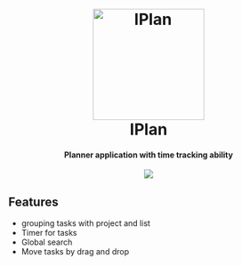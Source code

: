<h1 align="center">
  <br>
  <a href="http://www.amitmerchant.com/electron-markdownify"><img src="https://github.com/iman-salmani/iplan/blob/400e0d5f14c9d96d086378ea38d8d512ed4ba4f5/data/icons/hicolor/scalable/apps/ir.imansalmani.iplan.svg" alt="IPlan" width="200"></a>
  <br>
  IPlan
  <br>
</h1>

<h4 align="center">Planner application with time tracking ability</h4>

<div align="center">
  <img src="https://github.com/iman-salmani/iplan/blob/6d21677b84a767376a96b71079f7610dfe6f838c/data/screenshots/window.png">
</div>

## Features
* grouping tasks with project and list
* Timer for tasks
* Global search
* Move tasks by drag and drop
